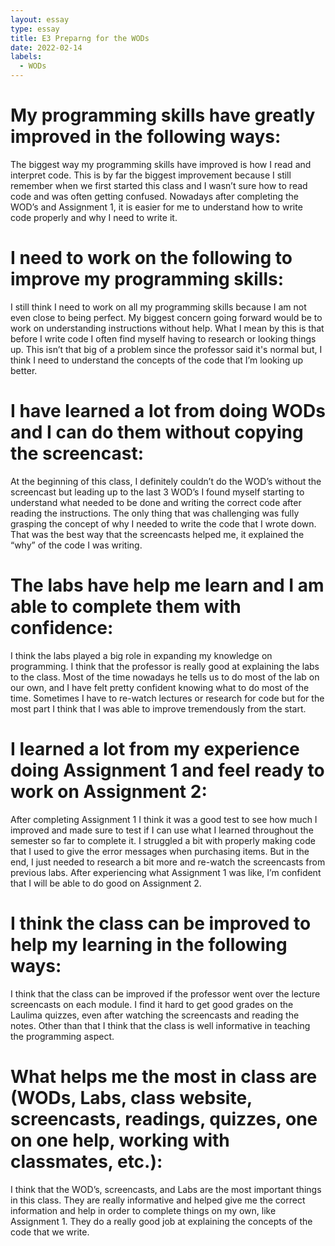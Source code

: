 ```yaml
---
layout: essay
type: essay
title: E3 Preparng for the WODs
date: 2022-02-14
labels:
  - WODs
---
```


<h1>My programming skills have greatly improved in the following ways: </h1>
	The biggest way my programming skills have improved is how I read and interpret code. This is by far the biggest improvement because I still remember when we first started this class and I wasn’t sure how to read code and was often getting confused. Nowadays after completing the WOD’s and Assignment 1, it is easier for me to understand how to write code properly and why I need to write it.
<h1>I need to work on the following to improve my programming skills:</h1>
	I still think I need to work on all my programming skills because I am not even close to being perfect. My biggest concern going forward would be to work on understanding instructions without help. What I mean by this is that before I write code I often find myself having to research or looking things up. This isn’t that big of a problem since the professor said it's normal but, I think I need to understand the concepts of the code that I’m looking up better.
<h1>I have learned a lot from doing WODs and I can do them without copying the screencast:</h1>
	At the beginning of this class, I definitely couldn’t do the WOD’s without the screencast but leading up to the last 3 WOD’s I found myself starting to understand what needed to be done and writing the correct code after reading the instructions. The only thing that was challenging was fully grasping the concept of why I needed to write the code that I wrote down. That was the best way that the screencasts helped me, it explained the “why” of the code I was writing.
<h1>The labs have help me learn and I am able to complete them with confidence:</h1>
	I think the labs played a big role in expanding my knowledge on programming. I think that the professor is really good at explaining the labs to the class. Most of the time nowadays he tells us to do most of the lab on our own, and I have felt pretty confident knowing what to do most of the time. Sometimes I have to re-watch lectures or research for code but for the most part I think that I was able to improve tremendously from the start.
<h1>I learned a lot from my experience doing Assignment 1 and feel ready to work on Assignment 2:</h1>
	After completing Assignment 1 I think it was a good test to see how much I improved and made sure to test if I can use what I learned throughout the semester so far to complete it. I struggled a bit with properly making code that I used to give the error messages when purchasing items. But in the end, I just needed to research a bit more and re-watch the screencasts from previous labs. After experiencing what Assignment 1 was like, I’m confident that I will be able to do good on Assignment 2.
<h1>I think the class can be improved to help my learning in the following ways:</h1>
	I think that the class can be improved if the professor went over the lecture screencasts on each module. I find it hard to get good grades on the Laulima quizzes, even after watching the screencasts and reading the notes. Other than that I think that the class is well informative in teaching the programming aspect.
<h1>What helps me the most in class are (WODs, Labs, class website, screencasts, readings, quizzes, one on one help, working with classmates, etc.):</h1>
	I think that the WOD’s, screencasts, and Labs are the most important things in this class. They are really informative and helped give me the correct information and help in order to complete things on my own, like Assignment 1. They do a really good job at explaining the concepts of the code that we write.

